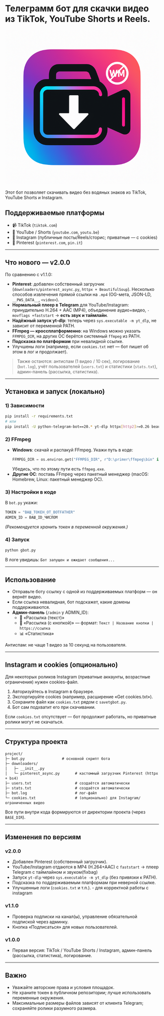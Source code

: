 # Телеграмм бот для скачки видео из TikTok, YouTube Shorts и Reels.

![Логотип бота](https://github.com/vtslynet-cyber/tiktok-youtube-downloader-tg-bot/blob/main/logobot.png)

Этот бот позволяет скачивать видео без водяных знаков из TikTok, YouTube Shorts и Instagram.

## Поддерживаемые платформы
- 📹 TikTok (`tiktok.com`)
- 🎥 YouTube / Shorts (`youtube.com`, `youtu.be`)
- 📸 Instagram (публичные посты/Reels/сторис; приватные — с cookies)
- 📌 Pinterest (`pinterest.com`, `pin.it`)

---

## Что нового — v2.0.0
По сравнению с v1.1.0:

- **Pinterest**: добавлен собственный загрузчик (`downloaders/pinterest_async.py`, `httpx + BeautifulSoup`). Несколько способов извлечения прямой ссылки на `.mp4` (OG-мета, JSON-LD, `__PWS_DATA__`, `<video>`).
- **Нормальный плеер в Telegram** для YouTube/Instagram: принудительно H.264 + AAC (MP4), объединение аудио+видео, `-movflags +faststart` → **есть звук и таймлайн**.
- **Надёжный запуск yt-dlp**: теперь через `sys.executable -m yt_dlp`, не зависит от переменной PATH.
- **FFmpeg — кроссплатформенно**: на Windows можно указать `FFMPEG_DIR`, на других ОС берётся системный `ffmpeg` из PATH.
- **Подсказка по платформам** при невалидной ссылке.
- Улучшены логи (например, если `cookies.txt` нет — бот пишет об этом в лог и продолжает).

> Также остаются: антиспам (1 видео / 10 сек), логирование (`bot.log`), учёт пользователей (`users.txt`) и статистики (`stats.txt`), админ-панель (рассылка, статистика).

---

## Установка и запуск (локально)

### 1) Зависимости
```bash
pip install -r requirements.txt
# или
pip install -U python-telegram-bot==20.* yt-dlp httpx[http2]>=0.26 beautifulsoup4>=4.12
```

### 2) FFmpeg
- **Windows**: скачай и распакуй FFmpeg. Укажи путь в коде:
  ```python
  FFMPEG_DIR = os.environ.get("FFMPEG_DIR", r"D:\primer\ffmpeg\bin" if os.name == "nt" else "")
  ```
  Убедись, что по этому пути есть `ffmpeg.exe`.
- **Другие ОС**: поставь FFmpeg через пакетный менеджер (macOS: Homebrew, Linux: пакетный менеджер ОС).

### 3) Настройки в коде
В `bot.py` укажи:
```python
TOKEN = "ВАШ_ТОКЕН_ОТ_BOTFATHER"
ADMIN_ID = ВАШ_ID_ЧИСЛОМ
```
*(Рекомендуется хранить токен в переменной окружения.)*

### 4) Запуск
```bash
python gbot.py
```
В логе увидишь: `Бот запущен и ожидает сообщения...`

---

## Использование

- Отправьте боту ссылку с одной из поддерживаемых платформ — он вернёт видео.
- Если ссылка невалидная, бот подскажет, какие домены поддерживаются.
- **Админ-панель** (`/admin` у ADMIN_ID):
  - 📢 «Рассылка (текст)»
  - 📢 «Рассылка (с кнопкой)» — формат: `Текст | Название кнопки | https://ссылка`
  - 📊 «Статистика»

Антиспам: не чаще 1 видео за 10 секунд на пользователя.

---

## Instagram и cookies (опционально)

Для некоторых роликов Instagram (приватные аккаунты, возрастные ограничения) нужен cookies-файл.

1. Авторизуйтесь в Instagram в браузере.  
2. Экспортируйте cookies (например, расширение «Get cookies.txt»).  
3. Сохраните файл как `cookies.txt` рядом с `savetgbot.py`.  
4. Бот сам подхватит его при скачивании.

Если `cookies.txt` отсутствует — бот продолжит работать, но приватные ролики могут не скачаться.

---

## Структура проекта

```
project/
├─ bot.py                 # основной скрипт бота
├─ downloaders/
│   ├─ __init__.py
│   └─ pinterest_async.py       # кастомный загрузчик Pinterest (httpx + bs4)
├─ users.txt                    # создаётся автоматически
├─ stats.txt                    # создаётся автоматически
├─ bot.log                      # лог-файл
└─ cookies.txt                  # (опционально) для Instagram/ограниченных видео
```

Все пути внутри кода формируются от директории проекта (через `BASE_DIR`).

---

## Изменения по версиям

### v2.0.0
- Добавлен Pinterest (собственный загрузчик).
- YouTube/Instagram отдаются в MP4 (H.264+AAC) с `faststart` → плеер Telegram с таймлайном и звуком(fixbag)
- Запуск `yt-dlp` через `sys.executable -m yt_dlp` (без привязки к PATH).
- Подсказка по поддерживаемым платформам при неверной ссылке.
- Улучшенные логи (`cookies.txt` и т.п.). - для корректной работы с instagram

### v1.1.0
- Проверка подписки на канал(ы), управление обязательной подпиской через админку.
- Кнопка «Подписаться» для новых пользователей.

### v1.0.0
- Первая версия: TikTok / YouTube Shorts / Instagram, админ-панель (рассылка, статистика), логирование.

---

## Важно
- Уважайте авторские права и условия площадок.
- Не храните токен в публичном репозитории; лучше использовать переменные окружения.
- Максимальные размеры файлов зависят от клиента Telegram; сохраняйте ролики разумного размера.
